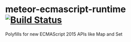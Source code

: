 # meteor-ecmascript-runtime [![Build Status](https://travis-ci.org/meteor/ecmascript-collections.svg?branch=master)](https://travis-ci.org/meteor/ecmascript-collections)

Polyfills for new ECMAScript 2015 APIs like Map and Set
